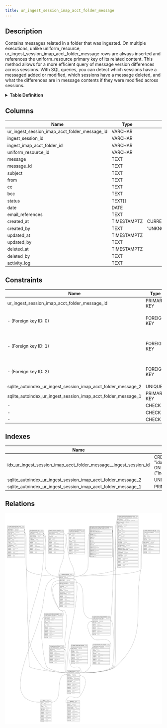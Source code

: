 ```yaml
---
title: ur_ingest_session_imap_acct_folder_message
---
```


## Description

Contains messages related in a folder that was ingested. On multiple executions,
unlike uniform_resource, ur_ingest_session_imap_acct_folder_message rows are
always inserted and references the uniform_resource primary key of its related
content. This method allows for a more efficient query of message version
differences across sessions. With SQL queries, you can detect which sessions
have a messaged added or modified, which sessions have a message deleted, and
what the differences are in message contents if they were modified across
sessions.

<details>
<summary><strong>Table Definition</strong></summary>

```sql
CREATE TABLE "ur_ingest_session_imap_acct_folder_message" (
    "ur_ingest_session_imap_acct_folder_message_id" VARCHAR PRIMARY KEY NOT NULL,
    "ingest_session_id" VARCHAR NOT NULL,
    "ingest_imap_acct_folder_id" VARCHAR NOT NULL,
    "uniform_resource_id" VARCHAR,
    "message" TEXT NOT NULL,
    "message_id" TEXT NOT NULL,
    "subject" TEXT NOT NULL,
    "from" TEXT NOT NULL,
    "cc" TEXT CHECK(json_valid(cc)) NOT NULL,
    "bcc" TEXT CHECK(json_valid(bcc)) NOT NULL,
    "status" TEXT[] NOT NULL,
    "date" DATE,
    "email_references" TEXT CHECK(json_valid(email_references)) NOT NULL,
    "created_at" TIMESTAMPTZ DEFAULT CURRENT_TIMESTAMP,
    "created_by" TEXT DEFAULT 'UNKNOWN',
    "updated_at" TIMESTAMPTZ,
    "updated_by" TEXT,
    "deleted_at" TIMESTAMPTZ,
    "deleted_by" TEXT,
    "activity_log" TEXT,
    FOREIGN KEY("ingest_session_id") REFERENCES "ur_ingest_session"("ur_ingest_session_id"),
    FOREIGN KEY("ingest_imap_acct_folder_id") REFERENCES "ur_ingest_session_imap_acct_folder"("ur_ingest_session_imap_acct_folder_id"),
    FOREIGN KEY("uniform_resource_id") REFERENCES "uniform_resource"("uniform_resource_id"),
    UNIQUE("message", "message_id")
)
```

</details>

## Columns

| Name                                          | Type        | Default           | Nullable | Parents                                                                                                               | Comment                                                 |
| --------------------------------------------- | ----------- | ----------------- | -------- | --------------------------------------------------------------------------------------------------------------------- | ------------------------------------------------------- |
| ur_ingest_session_imap_acct_folder_message_id | VARCHAR     |                   | false    |                                                                                                                       | {"isSqlDomainZodDescrMeta":true,"isVarChar":true}       |
| ingest_session_id                             | VARCHAR     |                   | false    | [ur_ingest_session](/surveilr/reference/db/surveilr-state-schema/ur_ingest_session)                                   | {"isSqlDomainZodDescrMeta":true,"isVarChar":true}       |
| ingest_imap_acct_folder_id                    | VARCHAR     |                   | false    | [ur_ingest_session_imap_acct_folder](/surveilr/reference/db/surveilr-state-schema/ur_ingest_session_imap_acct_folder) | {"isSqlDomainZodDescrMeta":true,"isVarChar":true}       |
| uniform_resource_id                           | VARCHAR     |                   | true     | [uniform_resource](/surveilr/reference/db/surveilr-state-schema/uniform_resource)                                     | {"isSqlDomainZodDescrMeta":true,"isVarChar":true}       |
| message                                       | TEXT        |                   | false    |                                                                                                                       |                                                         |
| message_id                                    | TEXT        |                   | false    |                                                                                                                       |                                                         |
| subject                                       | TEXT        |                   | false    |                                                                                                                       |                                                         |
| from                                          | TEXT        |                   | false    |                                                                                                                       |                                                         |
| cc                                            | TEXT        |                   | false    |                                                                                                                       | {"isSqlDomainZodDescrMeta":true,"isJsonText":true}      |
| bcc                                           | TEXT        |                   | false    |                                                                                                                       | {"isSqlDomainZodDescrMeta":true,"isJsonText":true}      |
| status                                        | TEXT[]      |                   | false    |                                                                                                                       |                                                         |
| date                                          | DATE        |                   | true     |                                                                                                                       |                                                         |
| email_references                              | TEXT        |                   | false    |                                                                                                                       | {"isSqlDomainZodDescrMeta":true,"isJsonText":true}      |
| created_at                                    | TIMESTAMPTZ | CURRENT_TIMESTAMP | true     |                                                                                                                       |                                                         |
| created_by                                    | TEXT        | 'UNKNOWN'         | true     |                                                                                                                       |                                                         |
| updated_at                                    | TIMESTAMPTZ |                   | true     |                                                                                                                       |                                                         |
| updated_by                                    | TEXT        |                   | true     |                                                                                                                       |                                                         |
| deleted_at                                    | TIMESTAMPTZ |                   | true     |                                                                                                                       |                                                         |
| deleted_by                                    | TEXT        |                   | true     |                                                                                                                       |                                                         |
| activity_log                                  | TEXT        |                   | true     |                                                                                                                       | {"isSqlDomainZodDescrMeta":true,"isJsonSqlDomain":true} |

## Constraints

| Name                                                          | Type        | Definition                                                                                                                                                                        |
| ------------------------------------------------------------- | ----------- | --------------------------------------------------------------------------------------------------------------------------------------------------------------------------------- |
| ur_ingest_session_imap_acct_folder_message_id                 | PRIMARY KEY | PRIMARY KEY (ur_ingest_session_imap_acct_folder_message_id)                                                                                                                       |
| - (Foreign key ID: 0)                                         | FOREIGN KEY | FOREIGN KEY (uniform_resource_id) REFERENCES uniform_resource (uniform_resource_id) ON UPDATE NO ACTION ON DELETE NO ACTION MATCH NONE                                            |
| - (Foreign key ID: 1)                                         | FOREIGN KEY | FOREIGN KEY (ingest_imap_acct_folder_id) REFERENCES ur_ingest_session_imap_acct_folder (ur_ingest_session_imap_acct_folder_id) ON UPDATE NO ACTION ON DELETE NO ACTION MATCH NONE |
| - (Foreign key ID: 2)                                         | FOREIGN KEY | FOREIGN KEY (ingest_session_id) REFERENCES ur_ingest_session (ur_ingest_session_id) ON UPDATE NO ACTION ON DELETE NO ACTION MATCH NONE                                            |
| sqlite_autoindex_ur_ingest_session_imap_acct_folder_message_2 | UNIQUE      | UNIQUE (message, message_id)                                                                                                                                                      |
| sqlite_autoindex_ur_ingest_session_imap_acct_folder_message_1 | PRIMARY KEY | PRIMARY KEY (ur_ingest_session_imap_acct_folder_message_id)                                                                                                                       |
| -                                                             | CHECK       | CHECK(json_valid(cc))                                                                                                                                                             |
| -                                                             | CHECK       | CHECK(json_valid(bcc))                                                                                                                                                            |
| -                                                             | CHECK       | CHECK(json_valid(email_references))                                                                                                                                               |

## Indexes

| Name                                                              | Definition                                                                                                                                            |
| ----------------------------------------------------------------- | ----------------------------------------------------------------------------------------------------------------------------------------------------- |
| idx_ur_ingest_session_imap_acct_folder_message__ingest_session_id | CREATE INDEX "idx_ur_ingest_session_imap_acct_folder_message__ingest_session_id" ON "ur_ingest_session_imap_acct_folder_message"("ingest_session_id") |
| sqlite_autoindex_ur_ingest_session_imap_acct_folder_message_2     | UNIQUE (message, message_id)                                                                                                                          |
| sqlite_autoindex_ur_ingest_session_imap_acct_folder_message_1     | PRIMARY KEY (ur_ingest_session_imap_acct_folder_message_id)                                                                                           |

## Relations

![er](../../../../../assets/ur_ingest_session_imap_acct_folder_message.svg)
